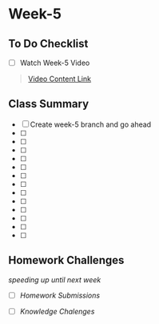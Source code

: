 # Week-5

## To Do Checklist

- [ ] Watch Week-5 Video

> [Video Content Link](videocontent/video_content_week5.md)

## Class Summary

- [ ] Create week-5 branch and go ahead 
- [ ] 
- [ ] 
- [ ]
- [ ]
- [ ]
- [ ]
- [ ]
- [ ]
- [ ]
- [ ]
- [ ]
- [ ]
- [ ]

## Homework Challenges
*speeding up until next week*

- [ ] *Homework Submissions*

- [ ] *Knowledge Chalenges*
